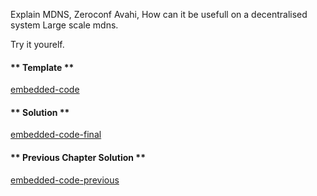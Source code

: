 Explain MDNS, Zeroconf Avahi,
How can it be usefull on a decentralised system
Large scale mdns.

Try it yourelf.

<!-- tabs:start -->

#### ** Template **

[embedded-code](../assets/4/4.1-template-code.js ':include :type=code embed-template')

#### ** Solution **

[embedded-code-final](../assets/4/4.1-finished-code.js ':include :type=code embed-final')

#### ** Previous Chapter Solution **

[embedded-code-previous](../assets/4/4.0-finished-code.js ':include :type=code embed-previous')

<!-- tabs:end -->
